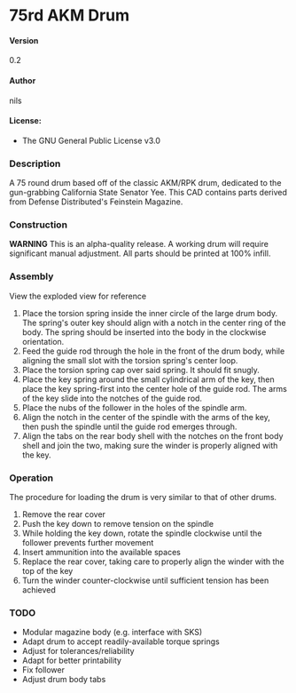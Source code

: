 # 75rd AKM Drum 

#### Version
0.2

#### Author
nils

#### License: 
* The GNU General Public License v3.0

### Description
A 75 round drum based off of the classic AKM/RPK drum, dedicated to the gun-grabbing California State Senator Yee. This CAD contains parts derived from Defense Distributed's Feinstein Magazine.

### Construction
**WARNING** This is an alpha-quality release. A working drum will require significant manual adjustment.
All parts should be printed at 100% infill. 


### Assembly

View the exploded view for reference
1. Place the torsion spring inside the inner circle of the large drum body. The spring's outer key should align with a notch in the center ring of the body. The spring should be inserted into the body in the clockwise orientation.
2. Feed the guide rod through the hole in the front of the drum body, while aligning the small slot with the torsion spring's center loop.
3. Place the torsion spring cap over said spring. It should fit snugly.
4. Place the key spring around the small cylindrical arm of the key, then place the key spring-first into the center hole of the guide rod. The arms of the key slide into the notches of the guide rod.
5. Place the nubs of the follower in the holes of the spindle arm.
6. Align the notch in the center of the spindle with the arms of the key, then push the spindle until the guide rod emerges through.
7. Align the tabs on the rear body shell with the notches on the front body shell and join the two, making sure the winder is properly aligned with the key.

### Operation

The procedure for loading the drum is very similar to that of other drums.

1. Remove the rear cover
2. Push the key down to remove tension on the spindle
3. While holding the key down, rotate the spindle clockwise until the follower prevents further movement
4. Insert ammunition into the available spaces
5. Replace the rear cover, taking care to properly align the winder with the top of the key
6. Turn the winder counter-clockwise until sufficient tension has been achieved


### TODO
* Modular magazine body (e.g. interface with SKS)
* Adapt drum to accept readily-available torque springs
* Adjust for tolerances/reliability
* Adapt for better printability
* Fix follower
* Adjust drum body tabs

